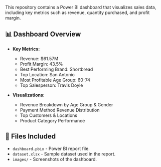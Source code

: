 This repository contains a Power BI dashboard that visualizes sales data, including key metrics such as revenue, quantity purchased, and profit margin.

## 📊 Dashboard Overview
- **Key Metrics:**
  - Revenue: $61.57M
  - Profit Margin: 43.5%
  - Best Performing Brand: Shortbread
  - Top Location: San Antonio
  - Most Profitable Age Group: 60-74
  - Top Salesperson: Travis Doyle

- **Visualizations:**
  - Revenue Breakdown by Age Group & Gender
  - Payment Method Revenue Distribution
  - Top Customers & Locations
  - Product Category Performance

## 📂 Files Included
- `dashboard.pbix` - Power BI report file.
- `dataset.xlsx` - Sample dataset used in the report.
- `images/` - Screenshots of the dashboard.
